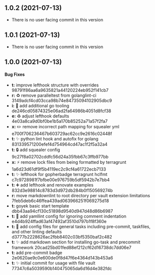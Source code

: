 <a name="1.0.2"></a>
## 1.0.2 (2021-07-13)


* There is no user facing commit in this version


<a name="1.0.1"></a>
## 1.0.1 (2021-07-13)


* There is no user facing commit in this version


<a name="1.0.0"></a>
## 1.0.0 (2021-07-13)


#### Bug Fixes

* **t:** improve lefthook structure with overrides 98791f86aa6a9635821a44120224eb952f141cb7
* **r:** ♻️ remove paralleltest from golanglint-ci 3149adcf4cd03cca98b74e84735094102905dbc9
* **i:** 👷 add additional go tooling de246cd05874325e06ad2fa64986b4051d8fcf38
* **e:** ♻️ adjust lefthook defaults 4e03a8ca9d0bf0be1b5a170b85252a71a57f2fa7
* **x:** ✏️ remove incorrect path mapping for squealer yml e700f706236467b603729ac62cc9e2616c02448f
* **t:** ✨ python lint hook and autofix for golang 831339571200efef4d754964cd47ac1f2f5a32a4
* **t:** 🔒 add squealer config 9c27f8a02702cddfc56d24a35fbb67c3ffb977bb
* **x:** ⚡️ remove lock files from being formatted by terragrunt 1a6d23d61df9f5b4119ec2c9cf4a61722ecb7133
* **t:** ✨ lefthook for gopherbadge terragrunt hclfmt c7c9728981f7bfbe00e976759b5df5942b7e7bb4
* **t:** ➕ add lefthook and renovate examples 832d3e98814c8783d3d972db284b0f150569274b
* **r:** move markdownlint to root directory per vault extension limitations 7feb5deb6c46ffea439ad063966251f069275d18
* **t:** goyek basic start template dbb43aa94cf130c51898d9540d947d48d86b6987
* **t:** 🔧 add yamllint config for ignoring comment indentation e4d4b924ffad63af47492af3510d797b1f8f360e
* **t:** 🔧 add config files for general tasks including pre-commit, taskfiles, and other linting defaults d3777b2228626ac2fbb8402c03bf5350baf2c482
* **t:** ✨ add markdown section for installing go-task and precommit framework 20cad25bd01fed88ef212cf62d16738dc7dd06e7
* **t:** add pre-commit badge 2e0620ae9c0e600de0f8d47f6e4364d143b453a6
* **t:** ✨ initial commit for usage with file vault 77347c6a5039590b140475065da6d16d4e382fdc


